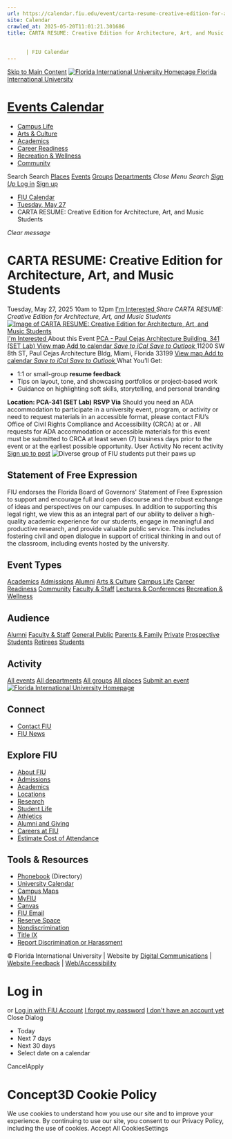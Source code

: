 ```yaml
---
url: https://calendar.fiu.edu/event/carta-resume-creative-edition-for-architecture-art-and-music-students
site: Calendar
crawled_at: 2025-05-20T11:01:21.301686
title: CARTA RESUME: Creative Edition for Architecture, Art, and Music Students
    
    
      | FIU Calendar
---
```


[Skip to Main Content](https://calendar.fiu.edu/event/carta-resume-creative-edition-for-architecture-art-and-music-students#main-content)
[![Florida International University Homepage](https://digicdn.fiu.edu/core/_assets/images/logo-top.png) Florida International University](https://www.fiu.edu)
# [Events Calendar ](https://calendar.fiu.edu/)
  * [Campus Life](https://calendar.fiu.edu/calendar?event_types%5B%5D=127595)
  * [Arts & Culture](https://calendar.fiu.edu/calendar?event_types%5B%5D=127590)
  * [Academics](https://calendar.fiu.edu/calendar?event_types%5B%5D=127582)
  * [Career Readiness](https://calendar.fiu.edu/calendar?event_types%5B%5D=127584)
  * [Recreation & Wellness](https://calendar.fiu.edu/calendar?event_types%5B%5D=127603)
  * [Community](https://calendar.fiu.edu/calendar?event_types%5B%5D=127601)


Search Search
[Places](https://calendar.fiu.edu/search/places) [Events](https://calendar.fiu.edu/calendar) [Groups](https://calendar.fiu.edu/search/groups) [Departments](https://calendar.fiu.edu/search/departments)
_Close Menu_
_Search_ [ _Sign Up_ ](https://calendar.fiu.edu/signup)
[Log in](https://calendar.fiu.edu/auth/shib_login?previous_url=https%3A%2F%2Fcalendar.fiu.edu%2Fevent%2Fcarta-resume-creative-edition-for-architecture-art-and-music-students) [Sign up](https://calendar.fiu.edu/signup)
  * [FIU Calendar](https://calendar.fiu.edu/)
  * [Tuesday, May 27](https://calendar.fiu.edu/calendar/day/2025/5/27)
  * CARTA RESUME: Creative Edition for Architecture, Art, and Music Students


_Clear message_
# CARTA RESUME: Creative Edition for Architecture, Art, and Music Students
Tuesday, May 27, 2025 10am to 12pm 
[ I'm Interested ](https://calendar.fiu.edu/event/49675050523236/confirm?return=https%3A%2F%2Fcalendar.fiu.edu%2Fevent%2Fcarta-resume-creative-edition-for-architecture-art-and-music-students)
_Share CARTA RESUME: Creative Edition for Architecture, Art, and Music Students_
[ ![Image of CARTA RESUME: Creative Edition for Architecture, Art, and Music Students](https://localist-images.azureedge.net/photos/49675051715994/card/27d344e3036be7e92e1f6bf34995f176a78531e5.jpg) ](https://calendar.fiu.edu/photo/49675051715994)
[ I'm Interested ](https://calendar.fiu.edu/event/49675050523236/confirm?return=https%3A%2F%2Fcalendar.fiu.edu%2Fevent%2Fcarta-resume-creative-edition-for-architecture-art-and-music-students)
About this Event
[ PCA - Paul Cejas Architecture Building, 341 (SET Lab) ](https://calendar.fiu.edu/pca) [View map ](https://calendar.fiu.edu/event/carta-resume-creative-edition-for-architecture-art-and-music-students#about_map)
[Add to calendar ](https://calendar.fiu.edu/event/carta-resume-creative-edition-for-architecture-art-and-music-students)
[ _Save to iCal_ ](https://calendar.fiu.edu/event/carta-resume-creative-edition-for-architecture-art-and-music-students.ics "Save to iCal") [ _Save to Outlook_ ](https://calendar.fiu.edu/event/carta-resume-creative-edition-for-architecture-art-and-music-students.ics "Save to Outlook")
11200 SW 8th ST, Paul Cejas Architecture Bldg, Miami, Florida 33199
[View map ](https://calendar.fiu.edu/event/carta-resume-creative-edition-for-architecture-art-and-music-students#about_map)
[Add to calendar ](https://calendar.fiu.edu/event/carta-resume-creative-edition-for-architecture-art-and-music-students)
[ _Save to iCal_ ](https://calendar.fiu.edu/event/carta-resume-creative-edition-for-architecture-art-and-music-students.ics "Save to iCal") [ _Save to Outlook_ ](https://calendar.fiu.edu/event/carta-resume-creative-edition-for-architecture-art-and-music-students.ics "Save to Outlook")
What You’ll Get:
  * 1:1 or small-group **resume feedback**
  * Tips on layout, tone, and showcasing portfolios or project-based work
  * Guidance on highlighting soft skills, storytelling, and personal branding


**Location: PCA-341 (SET Lab)**
**RSVP Via**
Should you need an ADA accommodation to participate in a university event, program, or activity or need to request materials in an accessible format, please contact FIU’s Office of Civil Rights Compliance and Accessibility (CRCA) at or . All requests for ADA accommodation or accessible materials for this event must be submitted to CRCA at least seven (7) business days prior to the event or at the earliest possible opportunity. 
User Activity
No recent activity
[Sign up to post](https://calendar.fiu.edu/auth/shib_login?previous_url=https%3A%2F%2Fcalendar.fiu.edu%2Fevent%2Fcarta-resume-creative-edition-for-architecture-art-and-music-students)
![Diverse group of FIU students put their paws up](https://www.fiu.edu/_assets/images/thumbnail-students-paw.jpg)
## Statement of Free Expression
FIU endorses the Florida Board of Governors' Statement of Free Expression to support and encourage full and open discourse and the robust exchange of ideas and perspectives on our campuses. In addition to supporting this legal right, we view this as an integral part of our ability to deliver a high-quality academic experience for our students, engage in meaningful and productive research, and provide valuable public service. This includes fostering civil and open dialogue in support of critical thinking in and out of the classroom, including events hosted by the university.
## Event Types
[Academics](https://calendar.fiu.edu/calendar?event_types%5B%5D=127582)
[Admissions](https://calendar.fiu.edu/calendar?event_types%5B%5D=127583)
[Alumni](https://calendar.fiu.edu/calendar?event_types%5B%5D=127589)
[Arts & Culture](https://calendar.fiu.edu/calendar?event_types%5B%5D=127590)
[Campus Life](https://calendar.fiu.edu/calendar?event_types%5B%5D=127595)
[Career Readiness](https://calendar.fiu.edu/calendar?event_types%5B%5D=127584)
[Community](https://calendar.fiu.edu/calendar?event_types%5B%5D=127601)
[Faculty & Staff](https://calendar.fiu.edu/calendar?event_types%5B%5D=127602)
[Lectures & Conferences](https://calendar.fiu.edu/calendar?event_types%5B%5D=127587)
[Recreation & Wellness](https://calendar.fiu.edu/calendar?event_types%5B%5D=127603)
## Audience
[Alumni](https://calendar.fiu.edu/calendar?event_types%5B%5D=121721)
[Faculty & Staff](https://calendar.fiu.edu/calendar?event_types%5B%5D=121720)
[General Public](https://calendar.fiu.edu/calendar?event_types%5B%5D=121722)
[Parents & Family](https://calendar.fiu.edu/calendar?event_types%5B%5D=36918157286658)
[Private](https://calendar.fiu.edu/calendar?event_types%5B%5D=129753)
[Prospective Students](https://calendar.fiu.edu/calendar?event_types%5B%5D=121723)
[Retirees](https://calendar.fiu.edu/calendar?event_types%5B%5D=37290279036119)
[Students](https://calendar.fiu.edu/calendar?event_types%5B%5D=121719)
## Activity
[All events](https://calendar.fiu.edu/search?what=events)
[All departments](https://calendar.fiu.edu/search/departments)
[All groups](https://calendar.fiu.edu/search?what=groups)
[All places](https://calendar.fiu.edu/search?what=places)
[Submit an event](https://calendar.fiu.edu/admin/events/new/basic-information)
[ ![Florida International University Homepage](https://digicdn.fiu.edu/core/_assets/images/footer-logo.svg) ](https://www.fiu.edu/)
## Connect
  * [Contact FIU](https://www.fiu.edu/about/contact-us/index.html)
  * [FIU News](https://news.fiu.edu/)


## Explore FIU
  * [About FIU](https://www.fiu.edu/about/index.html)
  * [Admissions](https://www.fiu.edu/admissions/index.html)
  * [Academics](https://www.fiu.edu/academics/index.html)
  * [Locations](https://www.fiu.edu/locations/index.html)
  * [Research](https://www.fiu.edu/research/index.html)
  * [Student Life](https://www.fiu.edu/student-life/index.html)
  * [Athletics](https://www.fiu.edu/athletics/index.html)
  * [Alumni and Giving](https://www.fiu.edu/alumni-and-giving/index.html)
  * [Careers at FIU](https://hr.fiu.edu/careers/)
  * [Estimate Cost of Attendance](https://onestop.fiu.edu/finances/estimate-your-costs/)


## Tools & Resources
  * [Phonebook](https://phonebook.fiu.edu) (Directory)
  * [University Calendar](https://calendar.fiu.edu/)
  * [Campus Maps](https://campusmaps.fiu.edu/)
  * [MyFIU](https://my.fiu.edu/)
  * [Canvas](https://canvas.fiu.edu)
  * [FIU Email](http://mail.fiu.edu/)
  * [Reserve Space](https://reservespace.fiu.edu/make-reservation/)
  * [Nondiscrimination](https://ace.fiu.edu/civil-rights-and-accessibility/harassment-and-discrimination/)
  * [Title IX](https://ace.fiu.edu/title-ix/)
  * [Report Discrimination or Harassment](https://report.fiu.edu/)


© Florida International University  | Website by [Digital Communications](https://stratcomm.fiu.edu/digital-print/websites/) | [Website Feedback](https://webforms.fiu.edu/view.php?id=370774&element_5=https://calendar.fiu.edu/https://calendar.fiu.edu/) | [Web/Accessibility](https://accessibility.fiu.edu/)
# Log in
or
[Log in with FIU Account](https://calendar.fiu.edu/auth/shib_login?previous_url=https%3A%2F%2Fcalendar.fiu.edu%2Fevent%2Fcarta-resume-creative-edition-for-architecture-art-and-music-students)
[I forgot my password](https://calendar.fiu.edu/auth/forgot) [I don't have an account yet](https://calendar.fiu.edu/signup)
Close Dialog
  * Today
  * Next 7 days
  * Next 30 days
  * Select date on a calendar


CancelApply
# Concept3D Cookie Policy
We use cookies to understand how you use our site and to improve your experience. By continuing to use our site, you consent to our Privacy Policy, including the use of cookies. 
Accept All CookiesSettings
